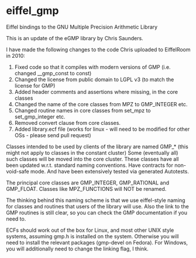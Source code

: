 # eiffel_gmp
Eiffel bindings to the GNU Multiple Precision Arithmetic Library

This is an update of the eGMP library by Chris Saunders.

I have made the following changes to the code Chris uploaded to EiffelRoom in 2010:

1) Fixed code so that it compiles with modern versions of GMP (i.e. changed __gmp_const to const)
2) Changed the license from public domain to LGPL v3 (to match the license for GMP)
3) Added header comments and assertions where missing, in the core classes
4) Changed the name of the core classes from MPZ to GMP_INTEGER etc.
5) Changed routine names in core classes from set_mpz to set_gmp_integer etc.
6) Removed convert clause from core classes.
7) Added library.ecf file (works for linux - will need to be modified for other OSs - please send pull request)

Classes intended to be used by clients of the library are named GMP_* (this might not apply to classes in the constant cluster)
Some (eventually all) such classes will be moved into the core cluster. These classes have all been updated w.r.t. standard naming conventions.
Have contracts for non-void-safe mode. And have been extensively tested via generated Autotests.

The principal core classes are GMP_INTEGER, GMP_RATIONAL and GMP_FLOAT.
Classes like MPZ_FUNCTIONS will NOT be renamed.

The thinking behind this naming scheme is that we use eiffel-style naming for classes and routines that users of the library will use.
Also the link to the GMP routines is still clear, so you can check the GMP documentation if you need to.

ECFs should work out of the box for Linux, and most other UNIX style systems, assuming gmp.h is installed on the system. Otherwise you will
need to install the relevant packages (gmp-devel on Fedora). For Windows, you will additionally need to change the linking flag, I think.